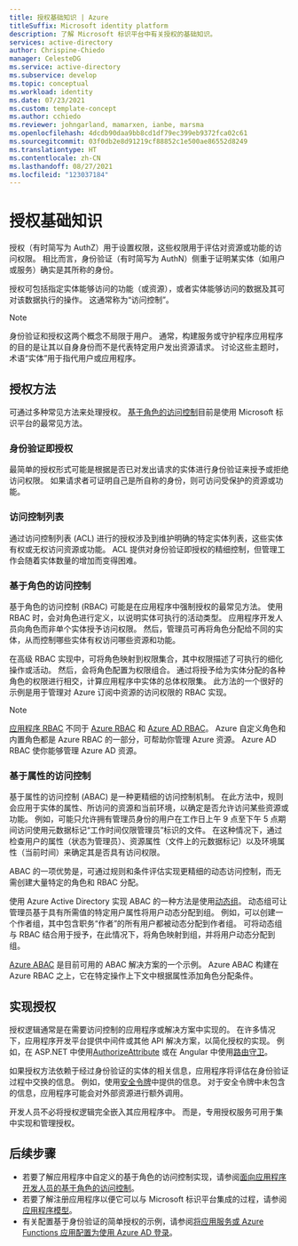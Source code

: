 ```yaml
---
title: 授权基础知识 | Azure
titleSuffix: Microsoft identity platform
description: 了解 Microsoft 标识平台中有关授权的基础知识。
services: active-directory
author: Chrispine-Chiedo
manager: CelesteDG
ms.service: active-directory
ms.subservice: develop
ms.topic: conceptual
ms.workload: identity
ms.date: 07/23/2021
ms.custom: template-concept
ms.author: cchiedo
ms.reviewer: johngarland, mamarxen, ianbe, marsma
ms.openlocfilehash: 4dcdb90daa9bb8cd1df79ec399eb9372fca02c61
ms.sourcegitcommit: 03f0db2e8d91219cf88852c1e500ae86552d8249
ms.translationtype: HT
ms.contentlocale: zh-CN
ms.lasthandoff: 08/27/2021
ms.locfileid: "123037184"
---
```

# <a name="authorization-basics"></a>授权基础知识

授权（有时简写为 AuthZ）用于设置权限，这些权限用于评估对资源或功能的访问权限。  相比而言，身份验证（有时简写为 AuthN）侧重于证明某实体（如用户或服务）确实是其所称的身份。

授权可包括指定实体能够访问的功能（或资源），或者实体能够访问的数据及其可对该数据执行的操作。 这通常称为“访问控制”。

> [!NOTE]
> 身份验证和授权这两个概念不局限于用户。 通常，构建服务或守护程序应用程序的目的是让其以自身身份而不是代表特定用户发出资源请求。 讨论这些主题时，术语“实体”用于指代用户或应用程序。


## <a name="authorization-approaches"></a>授权方法

可通过多种常见方法来处理授权。 [基于角色的访问控制](./custom-rbac-for-developers.md)目前是使用 Microsoft 标识平台的最常见方法。


### <a name="authentication-as-authorization"></a>身份验证即授权 

最简单的授权形式可能是根据是否已对发出请求的实体进行身份验证来授予或拒绝访问权限。 如果请求者可证明自己是所自称的身份，则可访问受保护的资源或功能。

### <a name="access-control-lists"></a>访问控制列表

通过访问控制列表 (ACL) 进行的授权涉及到维护明确的特定实体列表，这些实体有权或无权访问资源或功能。 ACL 提供对身份验证即授权的精细控制，但管理工作会随着实体数量的增加而变得困难。

### <a name="role-based-access-control"></a>基于角色的访问控制 

基于角色的访问控制 (RBAC) 可能是在应用程序中强制授权的最常见方法。 使用 RBAC 时，会对角色进行定义，以说明实体可执行的活动类型。 应用程序开发人员向角色而非单个实体授予访问权限。 然后，管理员可再将角色分配给不同的实体，从而控制哪些实体有权访问哪些资源和功能。

在高级 RBAC 实现中，可将角色映射到权限集合，其中权限描述了可执行的细化操作或活动。 然后，会将角色配置为权限组合。 通过将授予给为实体分配的各种角色的权限进行相交，计算应用程序中实体的总体权限集。 此方法的一个很好的示例是用于管理对 Azure 订阅中资源的访问权限的 RBAC 实现。

> [!NOTE]
> [应用程序 RBAC](./custom-rbac-for-developers.md) 不同于 [Azure RBAC](/azure/role-based-access-control/overview) 和 [Azure AD RBAC](../roles/custom-overview.md#understand-azure-ad-role-based-access-control)。 Azure 自定义角色和内置角色都是 Azure RBAC 的一部分，可帮助你管理 Azure 资源。 Azure AD RBAC 使你能够管理 Azure AD 资源。

### <a name="attribute-based-access-control"></a>基于属性的访问控制 

基于属性的访问控制 (ABAC) 是一种更精细的访问控制机制。 在此方法中，规则会应用于实体的属性、所访问的资源和当前环境，以确定是否允许访问某些资源或功能。 例如，可能只允许拥有管理员身份的用户在工作日上午 9 点至下午 5 点期间访问使用元数据标记“工作时间仅限管理员”标识的文件。 在这种情况下，通过检查用户的属性（状态为管理员）、资源属性（文件上的元数据标记）以及环境属性（当前时间）来确定其是否具有访问权限。

ABAC 的一项优势是，可通过规则和条件评估实现更精细的动态访问控制，而无需创建大量特定的角色和 RBAC 分配。

使用 Azure Active Directory 实现 ABAC 的一种方法是使用[动态组](../enterprise-users/groups-create-rule.md)。 动态组可让管理员基于具有所需值的特定用户属性将用户动态分配到组。  例如，可以创建一个作者组，其中包含职务“作者”的所有用户都被动态分配到作者组。  可将动态组与 RBAC 结合用于授予，在此情况下，将角色映射到组，并将用户动态分配到组。

[Azure ABAC](../../role-based-access-control/conditions-overview.md) 是目前可用的 ABAC 解决方案的一个示例。 Azure ABAC 构建在 Azure RBAC 之上，它在特定操作上下文中根据属性添加角色分配条件。 

## <a name="implementing-authorization"></a>实现授权

授权逻辑通常是在需要访问控制的应用程序或解决方案中实现的。 在许多情况下，应用程序开发平台提供中间件或其他 API 解决方案，以简化授权的实现。 例如，在 ASP.NET 中使用[AuthorizeAttribute](/aspnet/core/security/authorization/simple?view=aspnetcore-5.0&preserve-view=true) 或在 Angular 中使用[路由守卫](./scenario-spa-sign-in.md?tabs=angular2#sign-in-with-a-pop-up-window)。

如果授权方法依赖于经过身份验证的实体的相关信息，应用程序将评估在身份验证过程中交换的信息。 例如，使用[安全令牌](./security-tokens.md)中提供的信息。 对于安全令牌中未包含的信息，应用程序可能会对外部资源进行额外调用。

开发人员不必将授权逻辑完全嵌入其应用程序中。 而是，专用授权服务可用于集中实现和管理授权。


## <a name="next-steps"></a>后续步骤

- 若要了解应用程序中自定义的基于角色的访问控制实现，请参阅[面向应用程序开发人员的基于角色的访问控制](./custom-rbac-for-developers.md)。
- 若要了解注册应用程序以便它可以与 Microsoft 标识平台集成的过程，请参阅[应用程序模型](./application-model.md)。
- 有关配置基于身份验证的简单授权的示例，请参阅[将应用服务或 Azure Functions 应用配置为使用 Azure AD 登录](/azure/app-service/configure-authentication-provider-aad)。
